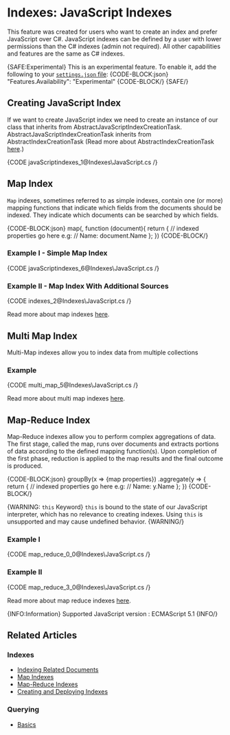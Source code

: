# Indexes: JavaScript Indexes

This feature was created for users who want to create an index and prefer JavaScript over C#. 
JavaScript indexes can be defined by a user with lower permissions than the C# indexes (admin not required). 
All other capabilities and features are the same as C# indexes.  

{SAFE:Experimental}
This is an experimental feature. 
To enable it, add the following to your [`settings.json` file](../server/configuration/configuration-options#json):
{CODE-BLOCK:json}
"Features.Availability": "Experimental"
{CODE-BLOCK/}
{SAFE/}

## Creating  JavaScript Index

If we want to create JavaScript index we need to create an instance of our class that inherits 
from AbstractJavaScriptIndexCreationTask.   
AbstractJavaScriptIndexCreationTask inherits from AbstractIndexCreationTask 
(Read more about AbstractIndexCreationTask [here](../indexes/creating-and-deploying#Using-AbstractIndexCreationTask).)

{CODE javaScriptindexes_1@Indexes\JavaScript.cs /}

## Map Index

`Map` indexes, sometimes referred to as simple indexes, contain one (or more) mapping functions that indicate which fields from the documents should be indexed. 
They indicate which documents can be searched by which fields.

{CODE-BLOCK:json}
   map(<collection-name>, function (document){
        return {
            // indexed properties go here e.g:
            // Name: document.Name
        };
    })
{CODE-BLOCK/}

### Example I - Simple Map Index

{CODE javaScriptindexes_6@Indexes\JavaScript.cs /}

### Example II - Map Index With Additional Sources

{CODE indexes_2@Indexes\JavaScript.cs /}

Read more about map indexes [here](../indexes/map-indexes).

## Multi Map Index

Multi-Map indexes allow you to index data from multiple collections

### Example

{CODE multi_map_5@Indexes\JavaScript.cs /}

Read more about multi map indexes [here](../indexes/map-reduce-indexes).

## Map-Reduce Index
Map-Reduce indexes allow you to perform complex aggregations of data.
The first stage, called the map, runs over documents and extracts portions of data according to the defined mapping function(s).
Upon completion of the first phase, reduction is applied to the map results and the final outcome is produced.

{CODE-BLOCK:json}
   groupBy(x => {map properties})
        .aggregate(y => {
            return {
                // indexed properties go here e.g:
                // Name: y.Name
            };
        })
{CODE-BLOCK/}

{WARNING: `this` Keyword}
`this` is bound to the state of our JavaScript interpreter, which has no relevance to creating indexes. Using `this` is unsupported and may cause undefined behavior. 
{WARNING/}

### Example I

{CODE map_reduce_0_0@Indexes\JavaScript.cs /}

### Example II

{CODE map_reduce_3_0@Indexes\JavaScript.cs /}

Read more about map reduce indexes [here](../indexes/multi-map-indexes).

{INFO:Information}
Supported JavaScript version : ECMAScript 5.1
{INFO/}

## Related Articles

### Indexes

- [Indexing Related Documents](../indexes/indexing-related-documents)
- [Map Indexes](../indexes/map-indexes)
- [Map-Reduce Indexes](../indexes/map-reduce-indexes)
- [Creating and Deploying Indexes](../indexes/creating-and-deploying)

### Querying
- [Basics](../indexes/querying/basics)
